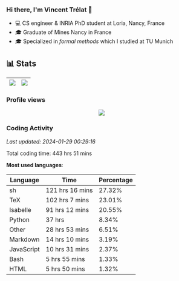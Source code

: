 ### Hi there, I'm Vincent Trélat 👋

-   💻 CS engineer & INRIA PhD student at Loria, Nancy, France
-   🎓 Graduate of Mines Nancy in France
-   🎓 Specialized in _formal methods_ which I studied at TU Munich

## 📊 **Stats**

| <img align="center" src="https://readme-stats.clckblog.space/api?username=VTrelat&show_icons=true&include_all_commits=true&theme=tokyonight&hide_border=true" /> | <img align="center" src="https://readme-stats.clckblog.space/api/top-langs/?username=VTrelat&layout=compact&theme=tokyonight&hide_border=true" /> |
| ---------------------------------------------------------------------------------------------------------------------------------------------------------------- | ------------------------------------------------------------------------------------------------------------------------------------------------- |

### Profile views

<p align="center">
 <img src="https://profile-counter.glitch.me/VTrelat/count.svg" />
</p>

<!--automations-->
### Coding Activity
_Last updated: 2024-01-29 00:29:16_

Total coding time: 443 hrs 51 mins

**Most used languages**:

| Language | Time | Percentage |
| ------------- | ------------- | ------------- |
| sh | 121 hrs 16 mins | 27.32% |
| TeX | 102 hrs 7 mins | 23.01% |
| Isabelle | 91 hrs 12 mins | 20.55% |
| Python | 37 hrs | 8.34% |
| Other | 28 hrs 53 mins | 6.51% |
| Markdown | 14 hrs 10 mins | 3.19% |
| JavaScript | 10 hrs 31 mins | 2.37% |
| Bash | 5 hrs 55 mins | 1.33% |
| HTML | 5 hrs 50 mins | 1.32% |

